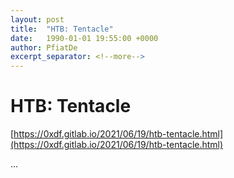 ```yaml
---
layout: post
title:  "HTB: Tentacle"
date:   1990-01-01 19:55:00 +0000
author: PfiatDe
excerpt_separator: <!--more-->
---
```


# HTB: Tentacle

[https://0xdf.gitlab.io/2021/06/19/htb-tentacle.html](https://0xdf.gitlab.io/2021/06/19/htb-tentacle.html)

...
<!--more-->
